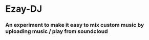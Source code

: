 # Ezay-DJ
### An experiment to make it easy to mix custom music by uploading music / play from soundcloud
